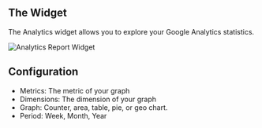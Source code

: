 ## The Widget

The Analytics widget allows you to explore your Google Analytics statistics.

![Analytics Report Widget](https://dukt.net/uploads/plugin-screenshots/analytics/3.2/_1440xAUTO_crop_center-center_70/1808/analytics-3.2-dashboard.jpg)

## Configuration

- Metrics: The metric of your graph
- Dimensions: The dimension of your graph
- Graph: Counter, area, table, pie, or geo chart.
- Period: Week, Month, Year